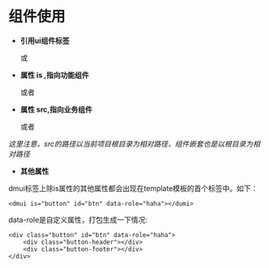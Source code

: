 # 组件使用

* **引用ui组件标签**


    <dmui></dmui>或<dmui/>


* **属性 is ,指向功能组件**


    <dmui is="button"></dmui>或者<dmui is="button"/>


* **属性 src,指向业务组件** 


    <dmui src="/header"></dmui>或者<dmui src="/header">

*这里注意，src的路径以当前项目根目录为相对路径，组件嵌套也是以根目录为相对路径*

* **其他属性**

dmui标签上除is属性的其他属性都会出现在template模板的首个标签中。如下：



    <dmui is="button" id="btn" data-role="haha"></dumi>

data-role是自定义属性，打包生成一下情况:



    <div class="button" id="btn" data-role="haha">
        <div class="button-header"></div>
        <div class="button-footer"></div>
    </div>